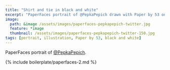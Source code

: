 ```yaml
---
title: "Shirt and tie in black and white"
excerpt: "PaperFaces portrait of @PepkaPepich drawn with Paper by 53 on an iPad."
image: 
  path: &image /assets/images/paperfaces-pepkapepich-twitter.jpg 
  feature: *image
  thumbnail: /assets/images/paperfaces-pepkapepich-twitter-150.jpg
tags: [portrait, illustration, Paper by 53, black and white]
---
```


PaperFaces portrait of [@PepkaPepich](https://twitter.com/PepkaPepich).

{% include boilerplate/paperfaces-2.md %}
